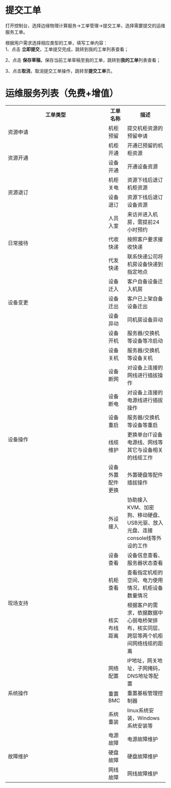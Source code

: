 # 提交工单

打开控制台，选择边缘物理计算服务->工单管理->提交工单，选择需要提交的运维服务工单。</br>

根据用户需求选择相应类型的工单，填写工单内容：</br>
1、点击 **立即提交**，工单提交完成，跳转到我的工单列表查看；</br>

2、点击 **保存草稿**，保存当前工单草稿至我的工单，跳转到**我的工单**列表查看；</br>

3、点击**取消**，取消提交工单操作，跳转至**提交工单**页。</br>

# 运维服务列表（免费+增值）

<table>
	<tr>
	    <th style="width:300px;">工单类型</th>
	    <th>工单名称</th>
	    <th>描述</th>  
	</tr >
	<tr>
	    <td >资源申请</td>
	    <td>机柜预留</td>
	    <td>提交机柜资源的预留申请</td>
	</tr>
	<tr >
	    <td rowspan="2">资源开通</td>
	    <td>机柜开通</td>
	    <td>开通已预留的机柜资源</td>
	</tr>
	<tr>
	    <td>设备开通</td>
	    <td>开通设备资源</td>
	</tr>
	<tr >
	    <td rowspan="2">资源退订</td>
	    <td>机柜关电</td>
	    <td>资源下线后退订机柜资源</td>
	</tr>
	<tr>
	    <td>设备退订</td>
	    <td>资源下线后退订设备资源</td>
	</tr>
	<tr >
	    <td rowspan="3">日常接待</td>
	    <td>人员入室</td>
	    <td>来访并进入机房，需提前24小时预约</td>
	</tr>
	<tr>
	    <td>代收快递</td>
	    <td>按照客户要求接收快递</td>
	</tr>
	<tr>
	    <td>代发快递</td>
	    <td>联系快递公司将机房设备快递到指定地点</td>
	</tr>
	<tr >
	    <td rowspan="3">设备变更</td>
	    <td>设备迁入</td>
	    <td>客户自备设备迁入机房</td>
	</tr>
	<tr>
	    <td>设备迁出</td>
	    <td>客户已上架自备设备迁出</td>
	</tr>
	<tr>
	    <td>设备异动</td>
	    <td>同机房设备异动</td>
	</tr>
	<tr >
	    <td rowspan="8">设备操作</td>
	    <td>设备开机</td>
	    <td>服务器/交换机等设备等冷启动</td>
	</tr>
	<tr>
	    <td>设备关机</td>
	    <td>服务器/交换机等设备关机</td>
	</tr>
	<tr>
	    <td>设备断网</td>
	    <td>对设备上连接的网线进行插拔操作</td>
	</tr>
	<tr>
	    <td>设备断电</td>
	    <td>对设备上连接的电源线进行插拔操作</td>
	</tr>
	<tr>
	    <td>设备重启</td>
	    <td>服务器/交换机等设备等重启</td>
	</tr>
	<tr>
	    <td>线缆维护</td>
	    <td>更换单台IT设备电源线、网线等其它与设备相关的线缆工作</td>
	</tr>
	<tr>
	    <td>设备外置配件更换</td>
	    <td>外置硬盘等配件插拔操作</td>
	</tr>
	<tr>
	    <td>外设接入</td>
	    <td>协助接入KVM、加密狗、移动硬盘、USB光驱、放入光盘、连接console线等外设的工作</td>
	</tr>
	<tr >
	    <td rowspan="3">现场支持</td>
	    <td>设备查看</td>
	    <td>设备信息查看、服务器状态查看</td>
	</tr>
	<tr>
	    <td>机柜查看</td>
	    <td>查看指定机柜的空间、电力使用情况，机柜设备数量情况</td>
	</tr>
	<tr>
	    <td>核实布线距离</td>
	    <td>根据客户的需求，依据数据中心弱电桥架排布，核实同层、跨层等两个机柜间网络线缆的距离</td>
	</tr>
	<tr >
	    <td rowspan="3">系统操作</td>
	    <td>网络配置</td>
	    <td>IP地址，网关地址，子网掩码，DNS地址等配置</td>
	</tr>
	<tr>
	    <td>重置BMC</td>
	    <td>重置基板管理控制器</td>
	</tr>
	<tr>
	    <td>系统重装</td>
	    <td>linux系统安装，Windows系统安装等</td>
	</tr>
	<tr >
	    <td rowspan="3">故障维护</td>
	    <td>电源故障</td>
	    <td>电源故障维护</td>
	</tr>
	<tr>
	    <td>硬盘故障</td>
	    <td>硬盘故障维护</td>
	</tr>
	<tr>
	    <td>网线故障</td>
	    <td>网线故障维护</td>
	</tr>
</table>
